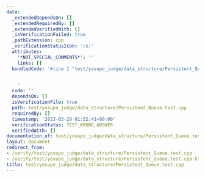 ```yaml
---
data:
  _extendedDependsOn: []
  _extendedRequiredBy: []
  _extendedVerifiedWith: []
  _isVerificationFailed: true
  _pathExtension: cpp
  _verificationStatusIcon: ':x:'
  attributes:
    '*NOT_SPECIAL_COMMENTS*': ''
    links: []
  bundledCode: '#line 1 "test/yosupo_judge/data_structure/Persistent_Queue.test.cpp"


    '
  code: ''
  dependsOn: []
  isVerificationFile: true
  path: test/yosupo_judge/data_structure/Persistent_Queue.test.cpp
  requiredBy: []
  timestamp: '2023-03-29 01:52:41+09:00'
  verificationStatus: TEST_WRONG_ANSWER
  verifiedWith: []
documentation_of: test/yosupo_judge/data_structure/Persistent_Queue.test.cpp
layout: document
redirect_from:
- /verify/test/yosupo_judge/data_structure/Persistent_Queue.test.cpp
- /verify/test/yosupo_judge/data_structure/Persistent_Queue.test.cpp.html
title: test/yosupo_judge/data_structure/Persistent_Queue.test.cpp
---
```

